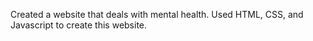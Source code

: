 Created a website that deals with mental health.
Used HTML, CSS, and Javascript to create this website. 
